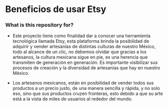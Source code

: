 # Beneficios de usar Etsy #

### What is this repository for? ###

* Este proyecto tiene como finalidad dar a conocer una herramienta tecnológica llamada Etsy, esta plataforma brinda la posibilidad de adquirir y vender artesanías de distintas culturas de nuestro México, todo al alcance de un clic, no debemos olvidar que gracias a los artesanos, la cultura mexicana sigue en pie, es una herencia que transmiten de generación en generación. Es importante visibilizar sus procesos de creación y la diversidad de artesanías que hay en nuestro México.

* Los artesanos mexicanos, están en posibilidad de vender todos sus productos a un precio justo, de una manera sencilla y rápida, y no solo eso, sino que sus productos cruzen fronteras, esto debido a que su arte está a la vista de miles de usuarios al rededor del mundo.